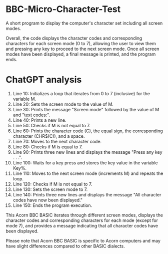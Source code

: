 # BBC-Micro-Character-Test
A short program to display the computer's character set including all screen modes.

Overall, the code displays the character codes and corresponding characters for each screen mode (0 to 7), allowing the user to view them and pressing any key to proceed to the next screen mode. Once all screen modes have been displayed, a final message is printed, and the program ends.

ChatGPT analysis 
================
1. Line 10: Initializes a loop that iterates from 0 to 7 (inclusive) for the variable M.
2. Line 20: Sets the screen mode to the value of M.
3. Line 30: Prints the message "Screen mode" followed by the value of M and "text codes:".
4. Line 40: Prints a new line.
5. Line 50: Checks if M is not equal to 7.
6. Line 60: Prints the character code (C), the equal sign, the corresponding character (CHR$(C)), and a space.
7. Line 70: Moves to the next character code.
8. Line 80: Checks if M is equal to 7.
9. Line 90: Prints three new lines and displays the message "Press any key . . .".
10. Line 100: Waits for a key press and stores the key value in the variable Key%.
11. Line 110: Moves to the next screen mode (increments M) and repeats the loop.
12. Line 120: Checks if M is not equal to 7.
13. Line 130: Sets the screen mode to 7.
14. Line 140: Prints three new lines and displays the message "All character codes have now been displayed."
15. Line 150: Ends the program execution.

This Acorn BBC BASIC iterates through different screen modes, displays the character codes and corresponding characters for each mode (except for mode 7), and provides a message indicating that all character codes have been displayed.

Please note that Acorn BBC BASIC is specific to Acorn computers and may have slight differences compared to other BASIC dialects.
